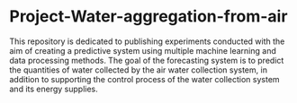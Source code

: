 # Project-Water-aggregation-from-air
This repository is dedicated to publishing experiments conducted with the aim of creating a predictive system using multiple machine learning and data processing methods. The goal of the forecasting system is to predict the quantities of water collected by the air water collection system, in addition to supporting the control process of the water collection system and its energy supplies.
